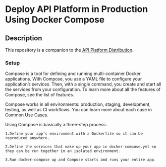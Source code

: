 # Deploy API Platform in Production Using Docker Compose

## Description
This repository is a companion to the [API Platform Distribution](https://api-platform.com/docs/distribution).

### Setup

Compose is a tool for defining and running multi-container Docker applications. With Compose, you use a YAML file to configure your application’s services. Then, with a single command, you create and start all the services from your configuration. To learn more about all the features of Compose, see the list of features.

Compose works in all environments: production, staging, development, testing, as well as CI workflows. You can learn more about each case in Common Use Cases.

Using Compose is basically a three-step process:

    1.Define your app’s environment with a Dockerfile so it can be reproduced anywhere.

    2.Define the services that make up your app in docker-compose.yml so they can be run together in an isolated environment.

    3.Run docker-compose up and Compose starts and runs your entire app.


